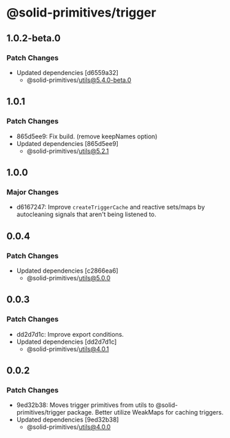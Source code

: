 # @solid-primitives/trigger

## 1.0.2-beta.0

### Patch Changes

- Updated dependencies [d6559a32]
  - @solid-primitives/utils@5.4.0-beta.0

## 1.0.1

### Patch Changes

- 865d5ee9: Fix build. (remove keepNames option)
- Updated dependencies [865d5ee9]
  - @solid-primitives/utils@5.2.1

## 1.0.0

### Major Changes

- d6167247: Improve `createTriggerCache` and reactive sets/maps by autocleaning signals that aren't being listened to.

## 0.0.4

### Patch Changes

- Updated dependencies [c2866ea6]
  - @solid-primitives/utils@5.0.0

## 0.0.3

### Patch Changes

- dd2d7d1c: Improve export conditions.
- Updated dependencies [dd2d7d1c]
  - @solid-primitives/utils@4.0.1

## 0.0.2

### Patch Changes

- 9ed32b38: Moves trigger primitives from utils to @solid-primitives/trigger package. Better utilize WeakMaps for caching triggers.
- Updated dependencies [9ed32b38]
  - @solid-primitives/utils@4.0.0
